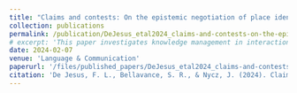 ```yaml
---
title: "Claims and contests: On the epistemic negotiation of place identity"
collection: publications
permalink: /publication/DeJesus_etal2024_claims-and-contests-on-the-epistemic-negotiation-of-place-identity
# excerpt: 'This paper investigates knowledge management in interaction and the role of epistemic stance in place identity construction. We examine how a US expat in Toronto negotiates her New Yorker identity in conversation with two Canadians by demonstrating how authoritative epistemic stances are employed to produce relations of distinction, ade- quation, and authentication in service of place identity construction. We also discuss ‘epistemic disputes’, wherein epistemic stances and claims to place identity are challenged through the notion of epistemic rights. In doing so, we argue for the fundamental connection between information state, management of knowledge in interaction, and processes of identity construction.'
date: 2024-02-07
venue: 'Language & Communication'
paperurl: '/files/published_papers/DeJesus_etal2024_claims-and-contests-on-the-epistemic-negotiation-of-place-identity.pdf'
citation: 'De Jesus, F. L., Bellavance, S. R., & Nycz, J. (2024). Claims and contests: On the epistemic negotiation of place identity. <i>Language & Communication, 95</i>, 42–54. https://doi.org/10.1016/j.langcom.2024.01.003'
---
```

